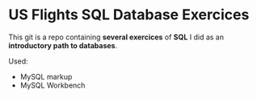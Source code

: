 # US Flights SQL Database Exercices

This git is a repo containing **several exercices** of **SQL** I did as an **introductory path to databases**.

Used: 
- MySQL markup
- MySQL Workbench
